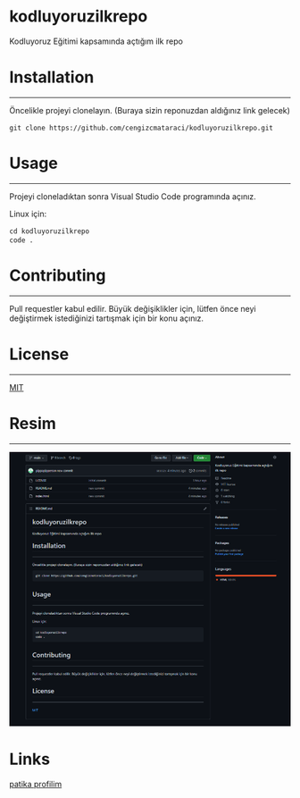 # kodluyoruzilkrepo
Kodluyoruz Eğitimi kapsamında açtığım ilk repo

# Installation
-------------------
Öncelikle projeyi clonelayın. (Buraya sizin reponuzdan aldığınız link gelecek)
```
git clone https://github.com/cengizcmataraci/kodluyoruzilkrepo.git
```

# Usage
--------------------
Projeyi cloneladıktan sonra Visual Studio Code programında açınız.

Linux için:
```
cd kodluyoruzilkrepo
code .
```

# Contributing
--------------------
Pull requestler kabul edilir. Büyük değişiklikler için, lütfen önce neyi değiştirmek istediğinizi tartışmak için bir konu açınız.

# License
-----------------------
[MIT](https://choosealicense.com/licenses/mit/)

# Resim
----------------
![resim](img.PNG)

# Links
[patika profilim](https://app.patika.dev/jwbtheclown)